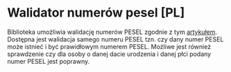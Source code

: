 # Walidator numerów pesel [PL]

Biblioteka umożliwia walidację numerów PESEL zgodnie z tym [artykułem](https://pl.wikipedia.org/wiki/PESEL#Numer_PESEL).  Dostępna jest walidacja samego numeru PESEL tzn. czy dany numer PESEL może istnieć i być prawidłowym numerem PESEL. Możliwe jest również sprawdzenie czy dla osoby o danej dacie urodzenia i danej płci podany numer PESEL jest poprawny.


